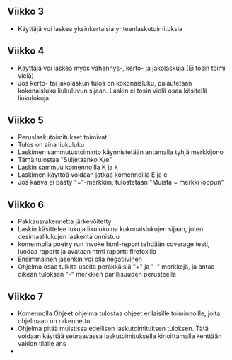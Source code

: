 ## Viikko 3

- Käyttäjä voi laskea yksinkertaisia yhteenlaskutoimituksia

## Viikko 4

- Käyttäjä voi laskea myös vähennys-, kerto- ja jakolaskuja (Ei tosin toimi vielä)
- Jos kerto- tai jakolaskun tulos on kokonaisluku, palautetaan kokonaisluku liukuluvun sijaan. Laskin ei tosin vielä osaa käsitellä liukulukuja.

## Viikko 5

- Peruslaskutoimitukset toimivat
- Tulos on aina liukuluku
- Laskimen sammutustoiminto käynnistetään antamalla tyhjä merkkijono
- Tämä tulostaa "Suljetaanko K/e"
- Laskin sammuu komennoilla K ja k
- Laskimen käyttöä voidaan jatkaa komennoilla E ja e
- Jos kaava ei pääty "="-merkkiin, tulostetaan "Muista = merkki loppun"

## Viikko 6

- Pakkausrakennetta järkevöitetty
- Laskin käsittelee lukuja likulukuina kokonaislukujen sijaan, joten desimaalilukujen laskenta onnistuu
- komennolla poetry run invoke html-report tehdään coverage testi, luodaa raportt ja avataan html raportti firefoxilla
- Ensimmäinen jäsenkin voi olla negatiivinen
- Ohjelma osaa tulkita useita peräkkäisiä "+" ja "-" merkkejä, ja antaa oikean tuloksen "-" merkkien parillisuuden perusteella

## Viikko 7
- Komennolla Ohjeet ohjelma tulostaa ohjeet erilaisille toiminnoille, joita ohjelmaan on rakennettu
- Ohjelma pitää muistissa edellisen laskutoimituksen tuloksen. Tätä voidaan käyttää seuraavassa laskutoimituksella kirjoittamalla kenttään vakion tilalle ans
- 
